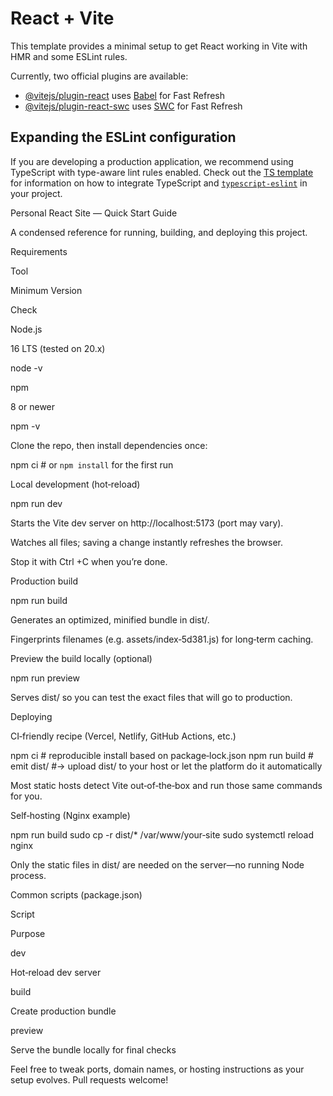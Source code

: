 # React + Vite

This template provides a minimal setup to get React working in Vite with HMR and some ESLint rules.

Currently, two official plugins are available:

- [@vitejs/plugin-react](https://github.com/vitejs/vite-plugin-react/blob/main/packages/plugin-react) uses [Babel](https://babeljs.io/) for Fast Refresh
- [@vitejs/plugin-react-swc](https://github.com/vitejs/vite-plugin-react/blob/main/packages/plugin-react-swc) uses [SWC](https://swc.rs/) for Fast Refresh

## Expanding the ESLint configuration

If you are developing a production application, we recommend using TypeScript with type-aware lint rules enabled. Check out the [TS template](https://github.com/vitejs/vite/tree/main/packages/create-vite/template-react-ts) for information on how to integrate TypeScript and [`typescript-eslint`](https://typescript-eslint.io) in your project.


Personal React Site — Quick Start Guide

A condensed reference for running, building, and deploying this project.

Requirements

Tool

Minimum Version

Check

Node.js

16 LTS (tested on 20.x)

node -v

npm

8 or newer

npm -v

Clone the repo, then install dependencies once:

npm ci      # or `npm install` for the first run

Local development (hot‑reload)

npm run dev

Starts the Vite dev server on http://localhost:5173 (port may vary).

Watches all files; saving a change instantly refreshes the browser.

Stop it with Ctrl +C when you’re done.

Production build

npm run build

Generates an optimized, minified bundle in dist/.

Fingerprints filenames (e.g. assets/index‑5d381.js) for long‑term caching.

Preview the build locally (optional)

npm run preview

Serves dist/ so you can test the exact files that will go to production.

Deploying

CI‑friendly recipe (Vercel, Netlify, GitHub Actions, etc.)

npm ci        # reproducible install based on package‑lock.json
npm run build # emit dist/
#→ upload dist/ to your host or let the platform do it automatically

Most static hosts detect Vite out‑of‑the‑box and run those same commands for you.

Self‑hosting (Nginx example)

npm run build
sudo cp -r dist/* /var/www/your‑site
sudo systemctl reload nginx

Only the static files in dist/ are needed on the server—no running Node process.

Common scripts (package.json)

Script

Purpose

dev

Hot‑reload dev server

build

Create production bundle

preview

Serve the bundle locally for final checks

Feel free to tweak ports, domain names, or hosting instructions as your setup evolves. Pull requests welcome!